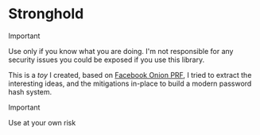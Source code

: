 # Stronghold

> [!IMPORTANT]
> Use only if you know what you are doing. I'm not responsible for any security 
> issues you could be exposed if you use this library.

This is a _toy_ I created, based on [Facebook Onion PRF](https://security.stackexchange.com/questions/181708/how-facebook-hashes-passwords), I tried to extract the 
interesting ideas, and the mitigations in-place to build a modern password hash 
system.

> [!IMPORTANT]
> Use at your own risk
